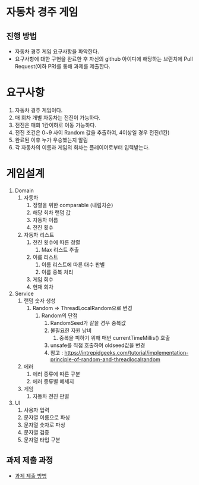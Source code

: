 # 자동차 경주 게임
## 진행 방법
* 자동차 경주 게임 요구사항을 파악한다.
* 요구사항에 대한 구현을 완료한 후 자신의 github 아이디에 해당하는 브랜치에 Pull Request(이하 PR)를 통해 과제를 제출한다.

# 요구사항
1. 자동차 경주 게임이다.
2. 매 회차 개별 자동차는 전진이 가능하다.
3. 전진은 매회 1칸이하로 이동 가능하다.
4. 전진 조건은 0~9 사이 Random 값을 추출하여, 4이상일 경우 전진(1칸)
5. 완료된 이후 누가 우승했는지 알림
6. 각 자동차의 이름과 게임의 회차는 플레이어로부터 입력받는다.

# 게임설계
1. Domain
   1. 자동차
      1. 정렬을 위한 comparable (내림차순)
      2. 해당 회차 랜덤 값
      3. 자동차 이름
      4. 전진 횟수
   2. 자동차 리스트
      1. 전진 횟수에 따른 정렬
         1. Max 리스트 추출
      2. 이름 리스트
         1. 이름 리스트에 따른 대수 판별
         2. 이름 중복 처리
      3. 게임 회수
      4. 현재 회차 
2. Service
   1. 랜덤 숫자 생성
      1. Random => ThreadLocalRandom으로 변경
         1. Random의 단점
            1. RandomSeed가 같을 경우 중복값
            2. 불필요한 자원 낭비
               1. 중복을 피하기 위해 매번 currentTimeMillis() 호출
            3. unsafe를 직접 호출하여 oldseed값을 변경
            4. 참고 : https://intrepidgeeks.com/tutorial/implementation-principle-of-random-and-threadlocalrandom
   2. 에러
      1. 에러 종류에 따른 구분
      2. 에러 종류별 메세지
   3. 게임
      1. 자동차 전진 판별
3. UI
   1. 사용자 입력
   2. 문자열 이름으로 파싱
   3. 문자열 숫자로 파싱
   4. 문자열 검증
   5. 문자열 타입 구분

## 과제 제출 과정
* [과제 제출 방법](https://github.com/next-step/nextstep-docs/tree/master/precourse)
